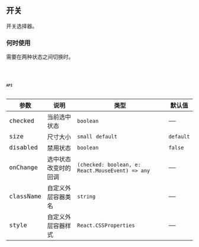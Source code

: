 ## 开关
开关选择器。

### 何时使用
需要在两种状态之间切换时。

<code
  src='./demo1.tsx'
  title="基本用法"
  desc="最基本的的用法"
/>
<code
  src='./demo2.tsx'
  title="开关大小"
  desc="两种尺寸可选"
/>
<code
  src='./demo3.tsx'
  title="禁用状态"
  desc="通过添加disabled属性来使其禁用"
/>
<code
  src='./demo4.tsx'
  title="默认选中"
  desc="设置默认选中的状态"
/>
<code
  src='./demo5.tsx'
  title="受控"
  desc="当前选中的状态由checked控制"
/>

## API

| 参数 | 说明 | 类型 | 默认值 |
| --- | --- | --- | --- |
| checked |	当前选中状态 |	`boolean`	| ——
| size |	尺寸大小 |	`small` `default` |	`default`
| disabled |	禁用状态 | `boolean` | `false`
| onChange |	选中状态改变时的回调 |	`(checked: boolean, e: React.MouseEvent) => any` |	——
| className |	自定义外层容器类名 |	`string`	| ——
| style |	自定义外层容器样式 |	`React.CSSProperties` |	——

